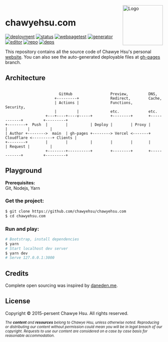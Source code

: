 <img src="./static/_saber/images/icons/chawyehsu_128x128.svg" alt="Logo" width="128" height="128" align="right" />

# chawyehsu.com

[![deployment][deployment-badge]][deployment-url]
[![status][status-badge]][status-url]
[![webpagetest][webpagetest-badge]][webpagetest-url]
[![generator][generator-badge]][generator-url]
[![editor][editor-badge]][editor-url]
[![repo][repo-badge]][repo-url]
[![deps][deps-badge]][deps-url]


This repository contains all the source code of Chawye Hsu's personal [website].
You can also see the auto-generated deployable files at [gh-pages] branch.

## Architecture

```

                        GitHub                 Preview,         DNS,
                      +---------+              Redirect,        Cache,
                      | Actions |              Functions,       Security,
                      |         |              etc.             etc.
                  +---+----+----v-----+        +--------+       +------------+         +---------+
+--------+  Push  |        |          | Deploy |        | Proxy |            |         |         |
| Author +-------->  main  | gh-pages +--------> Vercel <-------+ Cloudflare <---------+ Clients |
+--------+        |        |          |        |        |       |            | Request |         |
                  +--------+----------+        +--------+       +------------+         +---------+

```

## Playground


**Prerequisites:**  
Git, Nodejs, Yarn

### Get the project:

``` sh
$ git clone https://github.com/chawyehsu/chawyehsu.com
$ cd chawyehsu.com
```

### Run and play:

``` sh
# Bootstrap, install dependencies
$ yarn
# Start localhost dev server
$ yarn dev
# Serve 127.0.0.1:3000
```

## Credits

Complete open sourcing was inspired by [daneden.me].

## License

Copyright © 2015-persent Chawye Hsu. All rights reserved.

<sub><em>The <strong>content</strong> and <strong>resources</strong> belong to
Chawye Hsu, unless otherwise noted. Reproducing or distributing our content
without permission could mean you will be in legal breach of our copyright.
Requests to use our content are considered on a case by case basis for reasonable
accommodation.</em></sub>


[deployment-url]: https://github.com/chawyehsu/chawyehsu.com/actions?query=workflow%3ADeployment
[deployment-badge]: https://img.shields.io/github/actions/workflow/status/chawyehsu/chawyehsu.com/deployment.yml?style=flat-square
[status-url]: https://chawyehsu.com
[status-badge]: https://img.shields.io/website-up-down-green-red/https/chawyehsu.com.svg?style=flat-square
[webpagetest-url]: https://www.webpagetest.org/result/200301_J4_4d43e80f91ea9497254c7d167d809062/
[webpagetest-badge]: https://img.shields.io/badge/WebPageTest-AAAAA-44CC11.svg?style=flat-square
[generator-url]: https://saber.land/
[generator-badge]: https://img.shields.io/badge/Powered%20by-Saber-00838f.svg?style=flat-square
[editor-url]: https://code.visualstudio.com
[editor-badge]: https://img.shields.io/badge/build%20with-vscode-blue.svg?style=flat-square
[deps-url]: https://github.com/chawyehsu/chawyehsu.com
[deps-badge]: https://img.shields.io/david/chawyehsu/chawyehsu.com.svg?style=flat-square
[repo-url]: https://github.com/chawyehsu/chawyehsu.com
[repo-badge]: https://img.shields.io/github/repo-size/chawyehsu/chawyehsu.com.svg?style=flat-square&colorB=328657
[website]: https://chawyehsu.com
[gh-pages]: https://github.com/chawyehsu/chawyehsu.com/tree/gh-pages
[daneden.me]: https://github.com/daneden/daneden.me
